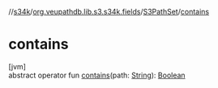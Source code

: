 //[s34k](../../../index.md)/[org.veupathdb.lib.s3.s34k.fields](../index.md)/[S3PathSet](index.md)/[contains](contains.md)

# contains

[jvm]\
abstract operator fun [contains](contains.md)(path: [String](https://kotlinlang.org/api/latest/jvm/stdlib/kotlin/-string/index.html)): [Boolean](https://kotlinlang.org/api/latest/jvm/stdlib/kotlin/-boolean/index.html)
